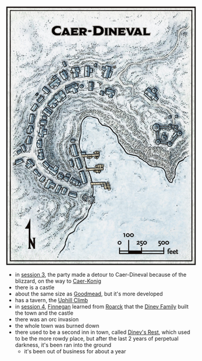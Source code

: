 ![A map of Caer-Dineval](./caer-dineval.jpg)
- in [session 3](/pages/session-3), the party made a detour to Caer-Dineval because of the blizzard, on the way to [Caer-Konig](#caer-dineval)
- there is a castle
- about the same size as [Goodmead](/pages/goodmead), but it's more developed
- has a tavern, the [Uphill Climb](/pages/uphill-climb)
- in [session 4](/pages/session-4), [Finnegan](/pages/finnegan) learned from [Roarck](/pages/roarck) that the [Dinev Family](/pages/dinev-family) built the town and the castle
- there was an orc invasion
- the whole town was burned down
- there used to be a second inn in town, called [Dinev's Rest](/pages/dinevs-rest), which used to be the more rowdy place, but after the last 2 years of perpetual darkness, it's been ran into the ground
    - it's been out of business for about a year

